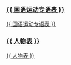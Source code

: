 <div class="banner-container">
  <div class="banner-column">
    <a href="{{ /glossary/movement-cn.md }}" class="banner-link">
      <h3>{{ 国语运动专语表 }}</h3>
      <p>{{ 国语运动专语表 }}</p>
    </a>
  </div>
  <div class="banner-column">
    <a href="{{ /people/people-cn.md }}" class="banner-link">
      <h3>{{ 人物表 }}</h3>
      <p>{{ 人物表 }}</p>
    </a>
  </div>
</div>